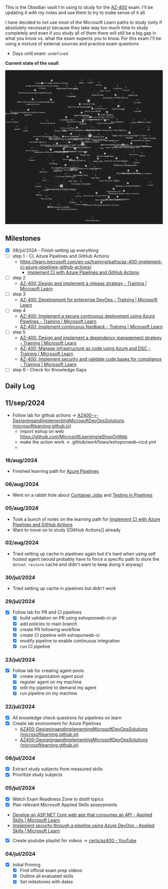 This is the Obsidian vault I'm using to study for the [AZ-400](AZ-400.md) exam. I'll be updating it with my notes and use them to try to make sense of it all.

I have decided to not use most of the Microsoft Learn paths to study (only if absolutely necessary) because they take way too much time to study completely and even if you study all of them there will still be a big gap in what you know vs. what the exam expects you to know. For this exam I'll be using a mixture of external sources and practice exam questions

- Days until exam: `undefined`

**Current state of the vault**

![](media/Pasted%20image%2020240816092736.png)
## Milestones
- [x] 08/jul/2024 - Finish setting up everything
- [ ] step 1 - CI, Azure Pipelines and GitHub Actions
	- https://learn.microsoft.com/en-us/training/paths/az-400-implement-ci-azure-pipelines-github-actions/
		- [Implement CI with Azure Pipelines and GitHub Actions](Implement%20CI%20with%20Azure%20Pipelines%20and%20GitHub%20Actions.md)
- [ ] step 2
	- [AZ-400: Design and implement a release strategy - Training | Microsoft Learn](https://learn.microsoft.com/en-us/training/paths/az-400-design-implement-release-strategy/)
- [ ] step 3
	- [AZ-400: Development for enterprise DevOps - Training | Microsoft Learn](https://learn.microsoft.com/en-us/training/paths/az-400-work-git-for-enterprise-devops/)
- [ ] step 4
	- [AZ-400: Implement a secure continuous deployment using Azure Pipelines - Training | Microsoft Learn](https://learn.microsoft.com/en-us/training/paths/az-400-implement-secure-continuous-deployment/)
	- [AZ-400: Implement continuous feedback - Training | Microsoft Learn](https://learn.microsoft.com/en-us/training/paths/az-400-implement-continuous-feedback/)
- [ ] step 5
	- [AZ-400: Design and implement a dependency management strategy - Training | Microsoft Learn](https://learn.microsoft.com/en-us/training/paths/az-400-design-implement-dependency-management-strategy/)
	-  [AZ-400: Manage infrastructure as code using Azure and DSC - Training | Microsoft Learn](https://learn.microsoft.com/en-us/training/paths/az-400-manage-infrastructure-as-code-using-azure/)
	- [AZ-400: Implement security and validate code bases for compliance - Training | Microsoft Learn](https://learn.microsoft.com/en-us/training/paths/az-400-implement-security-validate-code-bases-compliance/)
- [ ] step 6 - Check for Knowledge Gaps
## Daily Log
## 11/sep/2024
- Follow lab for github actions -> [AZ400-=-DesigningandImplementingMicrosoftDevOpsSolutions (microsoftlearning.github.io)](https://microsoftlearning.github.io/AZ400-DesigningandImplementingMicrosoftDevOpsSolutions/Instructions/Labs/AZ400_M02_L05_Implement_GitHub_Actions_for_CI_CD.html#objectives)
	- import eshop on web https://github.com/MicrosoftLearning/eShopOnWeb
	- make the action work -> .github/workflows/eshoponweb-cicd.yml
	- 
### 16/aug/2024
- Finished learning path for [Azure Pipelines](Azure%20Pipelines)
### 06/aug/2024
- Went on a rabbit hole about [Container Jobs](Container%20Jobs.md) and [Testing in Pipelines](Testing%20in%20Pipelines.md)
### 05/aug/2024
- Took a bunch of notes on the learning path for [Implement CI with Azure Pipelines and GitHub Actions](Implement%20CI%20with%20Azure%20Pipelines%20and%20GitHub%20Actions.md)
- Want to move on to study [[GitHub Actions]] already
### 02/aug/2024
- Tried setting up cache in pipelines again but it's hard when using self hosted agent (would probably have to force a specific path to store the `dotnet restore` cache and didn't want to keep doing it anyway)
### 30/jul/2024
- Tried setting up cache in pipelines but didn't work
### 29/jul/2024
- [x] Follow lab for PR and CI pipelines
	- [x] build validation on PR using eshoponweb-ci-pr
	- [x] add policies to main branch
	- [x] create PR following workflow
	- [x] create CI pipeline with eshoponweb-ci
	- [x] modify pipeline to enable continuous integration
	- [x] run CI pipeline
### 23/jul/2024
- [x] Follow lab for creating agent pools
	- [x] create organization agent pool
	- [x] register agent on my machine
	- [x] edit my pipeline to demand my agent
	- [x] run pipeline on my machine
### 22/jul/2024
- [x] All knowledge check questions for pipelines on learn
- [x] Create lab environment for Azure Pipelines
	- [AZ400-DesigningandImplementingMicrosoftDevOpsSolutions (microsoftlearning.github.io)](https://microsoftlearning.github.io/AZ400-DesigningandImplementingMicrosoftDevOpsSolutions/Instructions/Labs/AZ400_M02_L03_Configure_Agent_Pools_and_Understand_Pipeline_Styles.html)
	- [AZ400-DesigningandImplementingMicrosoftDevOpsSolutions (microsoftlearning.github.io)](https://microsoftlearning.github.io/AZ400-DesigningandImplementingMicrosoftDevOpsSolutions/Instructions/Labs/AZ400_M02_L04_Enable_Continuous_Integration_with_Azure_Pipelines.html)
### 08/jul/2024
- [x] Extract study subjects from measured skills
- [x] Prioritize study subjects
### 05/jul/2024
- [x] Watch Exam Readiness Zone to distill topics
- [x] Plan relevant Microsoft Applied Skills assessments
- [Develop an ASP.NET Core web app that consumes an API - Applied Skills | Microsoft Learn](https://learn.microsoft.com/en-us/credentials/applied-skills/develop-an-aspnet-core-web-app-that-consumes-an-api/)
- [Implement security through a pipeline using Azure DevOps - Applied Skills | Microsoft Learn](https://learn.microsoft.com/en-us/credentials/applied-skills/implement-security-through-pipeline-using-devops/)
- [x] Create youtube playlist for videos -> [certs/az400 - YouTube](https://www.youtube.com/playlist?list=PLXaF2fWDyiZCaWekQD8TUF8lpf951jwKC)
### 04/jul/2024
- [x] Initial Priming
	- [x] Find official exam prep videos
	- [x] Outline all evaluated skills
	- [x] Set milestones with dates